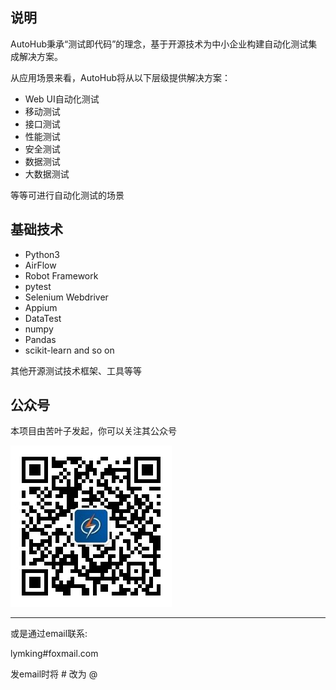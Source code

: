 ## 说明

AutoHub秉承“测试即代码”的理念，基于开源技术为中小企业构建自动化测试集成解决方案。

从应用场景来看，AutoHub将从以下层级提供解决方案：

- Web UI自动化测试
- 移动测试
- 接口测试
- 性能测试
- 安全测试
- 数据测试
- 大数据测试

等等可进行自动化测试的场景

## 基础技术

- Python3
- AirFlow
- Robot Framework
- pytest
- Selenium Webdriver
- Appium
- DataTest
- numpy
- Pandas
- scikit-learn and so on

其他开源测试技术框架、工具等等


## 公众号

本项目由苦叶子发起，你可以关注其公众号

![开源优测](./images/开源优测.jpg)

---

或是通过email联系: 

lymking#foxmail.com

发email时将 # 改为 @
 
